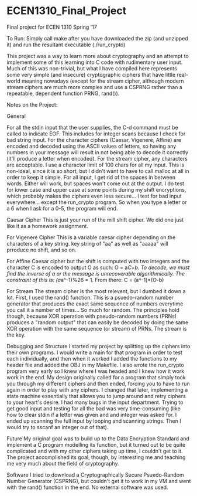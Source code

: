 # ECEN1310_Final_Project
Final project for ECEN 1310 Spring '17

To Run:
Simply call make after you have downloaded the zip (and unzipped it) and run the resultant executable (./run_crypto)

This project was a way to learn more about cryptography and an attempt to implement some of this learning into C code with rudimentary user input. Much of this was non-trivial, but what I have compiled here represents some very simple (and insecure) cryptographic ciphers that have little real-world meaning nowadays (except for the stream cipher, although modern stream ciphers are much more complex and use a CSPRNG rather than a repeatable, dependent function PRNG, rand()).

Notes on the Project:

General

  For all the stdin input that the user supplies, the C-d command must be called to indicate EOF. This includes for integer scans because I check for bad string input.
  For the character ciphers (Caesar, Vigenere, Affine) are encoded and decoded using the ASCII values of letters, so having any numbers in your message will result in not being able to decode it correctly (it'll produce a letter when encoded). For the stream cipher, any characters are acceptable.
  I use a character limit of 100 chars for all my input. This is non-ideal, since it is so short, but I didn't want to have to call malloc at all in order to keep it simple.
  For all input, I get rid of the spaces in between words. Either will work, but spaces won't come out at the output.
  I do test for lower case and upper case at some points during my shift encryptions, which probably makes the ciphers even less secure...
  I test for bad input everywhere... except the run_crypto program. So when you type a letter or a 6 when I ask for a 0-5, the program will end. 

Caesar Cipher
  This is just your run of the mill shift cipher. We did one just like it as a homework assignment.

For Vigenere Cipher
  This is a variable caesar cipher depending on the characters of a key string. key string of "aa" as well as "aaaaa" will prroduce no shift, and so on.
  
For Affine
  Caesar cipher but the shift is computed with two integers and the character C is encoded to output O as such: O = a*C+b.
  To decode, we must find the inverse of a or the message is unrecoverable algorithmically. The constraint of this is: (a*a^-1)%26 = 1. From there: C = (a^-1)*(O-b)
  
For Stream
  The stream cipher is the most relevent, but I dumbed it down a lot. 
  First, I used the rand() function. This is a psuedo-random number generator that produces the exact same sequence of numbers everytime you call it a number of times... So much for random. 
  The principles hold though, because XOR operation with pseudo-random numbers (PRNs) produces a "random output" that can easily be decoded by doing the same XOR operation with the same sequence (or stream) of PRNs. The stream is the key.
  

Debugging and Structure
I started my project by splitting up the ciphers into their own programs. I would write a main for that program in order to test each individually, and then when it worked I added the functions to my header file and added the OBJ in my Makefile. I also wrote the run_crypto program very early so I knew where I was headed and I knew how it work work in the end. My design originally called for a program that simply took you through my different ciphers and then ended, forcing you to have to run again in order to play with any ciphers. I changed that later, implementing a state machine essentially that allows you to jump around and retry ciphers to your heart's desire. I had many bugs in the input department. Trying to get good input and testing for all the bad was very time-consuming (like how to clear stdin if a letter was given and and integer was asked for. I ended up scanning the full input by looping and scanning strings. Then I would try to sscanf an integer out of that).

Future
My original goal was to build up to the Data Encryption Standard and implement a C program modelling its function, but it turned out to be quite complicated and with my other ciphers taking up time, I couldn't get to it. The project accomplished its goal, though, by interesting me and teaching me very much about the field of cryptography.

Software
I tried to download a Cryptographically Secure Psuedo-Random Number Generator (CSPRNG), but couldn't get it to work in my VM and went with the rand() function in the end. No external software was used.
